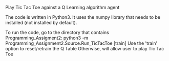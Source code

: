 Play Tic Tac Toe against a Q Learning algorithm agent

The code is written in Python3. It uses the numpy library that needs to be installed (not installed by default).

To run the code, go to the  directory that contains Programming_Assigment2:
python3 -m Programming_Assignment2.Source.Run_TicTacToe [train]
Use the 'train' option to reset/retrain the Q Table
Otherwise, will allow user to play Tic Tac Toe